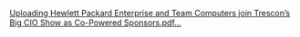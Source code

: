[Uploading Hewlett Packard Enterprise and Team Computers join Trescon’s Big CIO Show as Co-Powered Sponsors.pdf…]()
